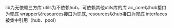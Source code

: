 lib为无依赖三方库
utils为不依赖hub，可依赖其他utils库的库
ac_core以hub接口为兜底
wrapper以resources接口为兜底, resources以hub接口为兜底
interfaces被集中引用（hub、pool）